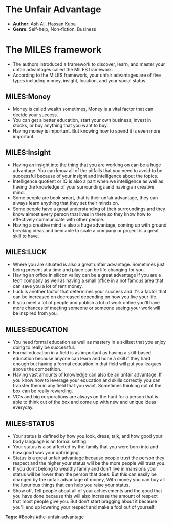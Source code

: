 # The Unfair Advantage
- **Author**: Ash Ali, Hassan Kuba
- **Genre**: Self-help, Non-fiction, Business

# The MILES framework
- The authors introduced a framework to discover, learn, and master your unfair advantages called the MILES framework.
- According to the MILES framework, your unfair advantages are of five types including money, insight, location, and your social status.

## MILES:Money
- Money is called wealth sometimes, Money is a vital factor that can decide your success.
- You can get a better education, start your own business, invest in stocks, or buy anything that you want to buy.
- Having money is important. But knowing how to spend it is even more important.

## MILES:Insight
- Having an insight into the thing that you are working on can be a huge advantage. You can know all of the pitfalls that you need to avoid to be successful because of your insight and intelligence about the topics.
- Intelligence quotient or IQ is also a part when we intelligence as well as having the knowledge of your surroundings and having an creative mind.
- Some people are book smart, that is their unfair advantage, they can always learn anything that they set their minds on.
- Some people have a great understanding of their surroundings and they know almost every person that lives in there so they know how to effectively communicate with other people.
- Having a creative mind is also a huge advantage, coming up with ground breaking ideas and bein able to scale a company or project is a great skill to have.

## MILES:LUCK
- Where you are situated is also a great unfair advantage. Sometimes just being present at a time and place can be life changing for you.
- Having an office in silicon valley can be a great advantage if you are a tech company as well as having a small office in a not famous area that can save you a lot of rent money.
- Luck is another factor that determines your success and it's a factor that can be increased on decreased depending on how you live your life.
- If you meet a lot of people and publish a lot of work online you'll have more chances of meeting someone or someone seeing your work will be inspired from you.

## MILES:EDUCATION
- You need formal education as well as mastery in a skillset that you enjoy doing to really be successful.
- Formal education in a field is as important as having a skill-based education because anyone can learn and hone a skill if they hard enough but having a formal education in that field will put you leagues above the competition.
- Having vast amounts of knowledge can also be an unfair advantage. If you know how to leverage your education and skills correctly you can transfer them in any field that you want. Sometimes thinking out of the box can be really rewarding.
- VC's and big corporations are always on the hunt for a person that is able to think out of the box and come up with new and unique ideas everyday.

## MILES:STATUS
- Your status is defined by how you look, dress, talk, and how good your body language is an formal setting.
- Your status is also affected by the family that you were born into and how good was your upbringing.
- Status is a great unfair advantage because people trust the person they respect and the higher your status will be the more people will trust you.
- If you don't belong to wealthy family and don't live in mansions your status will be lower than the person that does. But this can easily be changed by the unfair advantage of money, With money you can buy all the luxurious things that can help you raise your status.
- Show off, Tell people about all of your achievements and the good that you have done because this will also increase the amount of respect that most people give you. But don't start bragging about it because you'll end up lowering your respect and make a fool out of yourself.

**Tags:** #Books  #the-unfair-advantage

